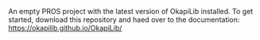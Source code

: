 An empty PROS project with the latest version of OkapiLib installed. To get started, download this repository and haed over to the documentation: https://okapilib.github.io/OkapiLib/
